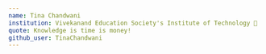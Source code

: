 ```yaml
---
name: Tina Chandwani 
institution: Vivekanand Education Society's Institute of Technology 🚩 
quote: Knowledge is time is money!
github_user: TinaChandwani
---
```

